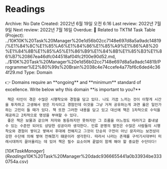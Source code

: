 # Readings

Archive: No
Date Created: 2022년 6월 19일 오전 6:16
Last review: 2022년 7월 9일
Next review: 2022년 7월 16일
Overdue: 🚩
Related to TKTM Task Table (Project): ../$10K%20Task%20Manager%20e1d56b02cc7148e697d8a5a9adc14819/Sign%20up%20for%20rock%20climbing%208ab70edacdfd4ce4ad34ccc97254622f.md, ../$10K%20Task%20Manager%20e1d56b02cc7148e697d8a5a9adc14819/%E1%84%8C%E1%85%A6%E1%84%86%E1%85%A9%E1%86%A8%20%E1%84%8B%E1%85%A5%E1%86%B9%E1%84%8B%E1%85%B3%E1%86%B7%20867ea46dfc044518af04fc2f00e90d52.md, ../$10K%20Task%20Manager%20e1d56b02cc7148e697d8a5a9adc14819/Programmer%E2%80%99s%20Brain%2038c4e74ccefe4a77bf6c6ded4c364f29.md
Type: Domain

<aside>
👉 Domains require an **ongoing** and **minimum** standard of excellence. Write below why this domain **is important to you?**

</aside>

```
 책은 타인이 겪은 수많은 시행착오와 경험을 담고 있다. 나도 가끔 느끼는 것이 이렇게 시간을 투자하고 고생해서 얻은 지식이고 경험인데 이것을 그냥 거져 공유하는게 과연 옳은 일인가 하는 고민이 들 때가 있다. 책 또한 그러한 내용을 담고 있고 대신에 책은 1차적으로 수익을 제공하고 2차적으로 명성을 부여할 수 있다.
 좋은 책은 보물과 같으며 저자와 동등하지만 못하지만 그 흐름을 어느정도 따라가고 흉내낼 수 있는 수준만 되어도 상당한 성공이라 생각한다. 인류 문명의 발전은 수많은 사람들의 시행 착오와 경험이 쌓이고 쌓여서 후대에 전해지고 그것이 단순히 구전이 아닌 문자라는 보전성이 강한 수단에 의해 쌓여 전해졌기 떄문이라 생각한다. 따라서 나라는 존재를 구석기시대부터 미래시대까지 끌어올리는 데 있어 책은 필수 요소이며 끝없이 함께 해야 할 중요한 수단이다!
```

[$10K Task Manager](Readings%20220d6f15e5ca40bc92d71c48c8cf3d53/$10K%20Task%20Manager%20dadc9366655441a0b33934be3330754a.csv)